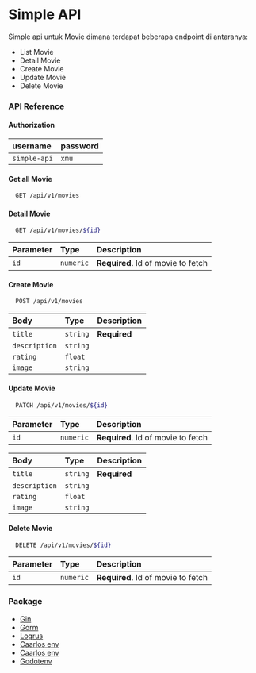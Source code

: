 
# Simple API

Simple api untuk Movie dimana terdapat beberapa endpoint di antaranya:

- List Movie
- Detail Movie
- Create Movie
- Update Movie
- Delete Movie

### API Reference

#### Authorization
|   username   |  password  |
|  :---------  | :--------- |
| `simple-api` |    `xmu`   |

#### Get all Movie

```bash
  GET /api/v1/movies
```

#### Detail Movie

```bash
  GET /api/v1/movies/${id}
```

| Parameter | Type     | Description                         |
| :-------- | :------- | :---------------------------------- |
| `id`      | `numeric` | **Required**. Id of movie to fetch |

#### Create Movie

```bash
  POST /api/v1/movies
```

|    Body       | Type     | Description   |
|  :-------     | :------- | :------------ |
| `title`       | `string` | **Required**  |
| `description` | `string` |               |
| `rating`      | `float`  |               |
| `image`       | `string` |               |

#### Update Movie

```bash
  PATCH /api/v1/movies/${id}
```
| Parameter | Type     | Description                         |
| :-------- | :------- | :---------------------------------- |
| `id`      | `numeric` | **Required**. Id of movie to fetch |

|    Body       | Type     | Description   |
|  :-------     | :------- | :------------ |
| `title`       | `string` | **Required**  |
| `description` | `string` |               |
| `rating`      | `float`  |               |
| `image`       | `string` |               |


#### Delete Movie

```bash
  DELETE /api/v1/movies/${id}
```

| Parameter | Type     | Description                         |
| :-------- | :------- | :---------------------------------- |
| `id`      | `numeric` | **Required**. Id of movie to fetch |

### Package

 - [Gin](https://github.com/gin-gonic/gin)
 - [Gorm](https://gorm.io/)
 - [Logrus](https://github.com/sirupsen/logrus)
 - [Caarlos env](https://github.com/caarlos0/env)
 - [Caarlos env](https://github.com/caarlos0/env)
 - [Godotenv](github.com/joho/godotenv)
